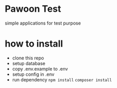 # Pawoon Test

simple applications for test purpose

# how to install

* clone this repo
* setup database
* copy .env.example to .env
* setup config in .env
* run dependency
`npm install`
`composer install`
